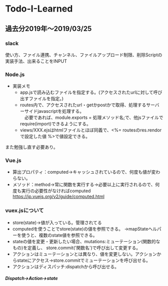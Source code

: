# Todo-I-Learned

## 過去分2019年～2019/03/25
### slack
使い方、ファイル連携、チャンネル、ファイルアップロード制限、削除Scriptの実装手法、出来ることをINPUT

### Node.js
- 実装メモ
  - app.jsで読み込むファイルを指定する。(アクセスされたurlに対して呼び出すファイルを指定。)  
  - routes内で、アクセスされたurl・getかpostかで取得、処理するサーバーサイドjavascriptを処理する。  
  　必要であれば、module.exports = 処理メソッド名;で、他jsファイルで require(import)できるようにする。  
  - views/XXX.ejsはhtmlファイルとほぼ同義で、<%= routesのres.rendorで設定した値 %>で値設定できる。  

また勉強し直す必要あり。

### Vue.js
- 算出プロパティ：computed→キャッシュされているので、何度も値が変わらない。  
- メソッド：method→常に関数を実行する→必要以上に実行されるので、何度も実行の必要性がなければcomputed  
https://jp.vuejs.org/v2/guide/computed.html  

### vuex.jsについて
- store(state)→値が入っている。管理されてる
- computedを使うことでstore(state)の値を参照できる。
  →mapStateヘルパーを使うと、複数のstate値を参照できる。
- stateの値を変更・更新したい場合、mutations:ミューテーション(関数的なもの)を定義し、
   store.commit('関数名')で呼び出して変更する。
- アクションはミューテーションとは異なり、値を変更しない。アクションからstateにアクセス→store.commitでミューテーションを呼び出せる。
- アクションはディスパッチ:dispatchから呼び出せる。

##### Dispatch→Action→state
